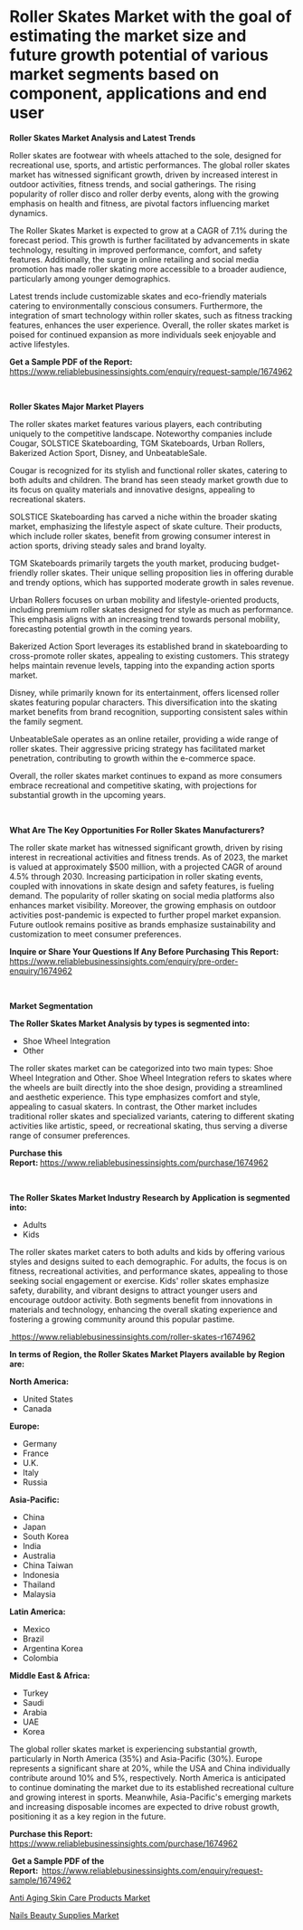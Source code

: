 <p><h1>Roller Skates Market with the goal of estimating the market size and future growth potential of various market segments based on component, applications and end user</h1></p><p><strong>Roller Skates Market Analysis and Latest Trends</strong></p>
<p><p>Roller skates are footwear with wheels attached to the sole, designed for recreational use, sports, and artistic performances. The global roller skates market has witnessed significant growth, driven by increased interest in outdoor activities, fitness trends, and social gatherings. The rising popularity of roller disco and roller derby events, along with the growing emphasis on health and fitness, are pivotal factors influencing market dynamics.</p><p>The Roller Skates Market is expected to grow at a CAGR of 7.1% during the forecast period. This growth is further facilitated by advancements in skate technology, resulting in improved performance, comfort, and safety features. Additionally, the surge in online retailing and social media promotion has made roller skating more accessible to a broader audience, particularly among younger demographics.</p><p>Latest trends include customizable skates and eco-friendly materials catering to environmentally conscious consumers. Furthermore, the integration of smart technology within roller skates, such as fitness tracking features, enhances the user experience. Overall, the roller skates market is poised for continued expansion as more individuals seek enjoyable and active lifestyles.</p></p>
<p><strong>Get a Sample PDF of the Report:&nbsp;</strong> <a href="https://www.reliablebusinessinsights.com/enquiry/request-sample/1674962?utm_campaign=100&utm_medium=2&utm_source=Github&utm_content=ia&utm_term=28122024&utm_id=roller-skates">https://www.reliablebusinessinsights.com/enquiry/request-sample/1674962</a></p>
<p>&nbsp;</p>
<p><strong>Roller Skates Major Market Players</strong></p>
<p><p>The roller skates market features various players, each contributing uniquely to the competitive landscape. Noteworthy companies include Cougar, SOLSTICE Skateboarding, TGM Skateboards, Urban Rollers, Bakerized Action Sport, Disney, and UnbeatableSale.</p><p>Cougar is recognized for its stylish and functional roller skates, catering to both adults and children. The brand has seen steady market growth due to its focus on quality materials and innovative designs, appealing to recreational skaters.</p><p>SOLSTICE Skateboarding has carved a niche within the broader skating market, emphasizing the lifestyle aspect of skate culture. Their products, which include roller skates, benefit from growing consumer interest in action sports, driving steady sales and brand loyalty.</p><p>TGM Skateboards primarily targets the youth market, producing budget-friendly roller skates. Their unique selling proposition lies in offering durable and trendy options, which has supported moderate growth in sales revenue.</p><p>Urban Rollers focuses on urban mobility and lifestyle-oriented products, including premium roller skates designed for style as much as performance. This emphasis aligns with an increasing trend towards personal mobility, forecasting potential growth in the coming years.</p><p>Bakerized Action Sport leverages its established brand in skateboarding to cross-promote roller skates, appealing to existing customers. This strategy helps maintain revenue levels, tapping into the expanding action sports market.</p><p>Disney, while primarily known for its entertainment, offers licensed roller skates featuring popular characters. This diversification into the skating market benefits from brand recognition, supporting consistent sales within the family segment.</p><p>UnbeatableSale operates as an online retailer, providing a wide range of roller skates. Their aggressive pricing strategy has facilitated market penetration, contributing to growth within the e-commerce space.</p><p>Overall, the roller skates market continues to expand as more consumers embrace recreational and competitive skating, with projections for substantial growth in the upcoming years.</p></p>
<p>&nbsp;</p>
<p><strong>What Are The Key Opportunities For Roller Skates Manufacturers?</strong></p>
<p><p>The roller skate market has witnessed significant growth, driven by rising interest in recreational activities and fitness trends. As of 2023, the market is valued at approximately $500 million, with a projected CAGR of around 4.5% through 2030. Increasing participation in roller skating events, coupled with innovations in skate design and safety features, is fueling demand. The popularity of roller skating on social media platforms also enhances market visibility. Moreover, the growing emphasis on outdoor activities post-pandemic is expected to further propel market expansion. Future outlook remains positive as brands emphasize sustainability and customization to meet consumer preferences.</p></p>
<p><strong>Inquire or Share Your Questions If Any Before Purchasing This Report:</strong> <a href="https://www.reliablebusinessinsights.com/enquiry/pre-order-enquiry/1674962?utm_campaign=100&utm_medium=2&utm_source=Github&utm_content=ia&utm_term=28122024&utm_id=roller-skates">https://www.reliablebusinessinsights.com/enquiry/pre-order-enquiry/1674962</a></p>
<p>&nbsp;</p>
<p><strong>Market Segmentation</strong></p>
<p><strong>The Roller Skates Market Analysis by types is segmented into:</strong></p>
<p><ul><li>Shoe Wheel Integration</li><li>Other</li></ul></p>
<p><p>The roller skates market can be categorized into two main types: Shoe Wheel Integration and Other. Shoe Wheel Integration refers to skates where the wheels are built directly into the shoe design, providing a streamlined and aesthetic experience. This type emphasizes comfort and style, appealing to casual skaters. In contrast, the Other market includes traditional roller skates and specialized variants, catering to different skating activities like artistic, speed, or recreational skating, thus serving a diverse range of consumer preferences.</p></p>
<p><strong>Purchase this Report:&nbsp;</strong><a href="https://www.reliablebusinessinsights.com/purchase/1674962?utm_campaign=100&utm_medium=2&utm_source=Github&utm_content=ia&utm_term=28122024&utm_id=roller-skates">https://www.reliablebusinessinsights.com/purchase/1674962</a></p>
<p>&nbsp;</p>
<p><strong>The Roller Skates Market Industry Research by Application is segmented into:</strong></p>
<p><ul><li>Adults</li><li>Kids</li></ul></p>
<p><p>The roller skates market caters to both adults and kids by offering various styles and designs suited to each demographic. For adults, the focus is on fitness, recreational activities, and performance skates, appealing to those seeking social engagement or exercise. Kids' roller skates emphasize safety, durability, and vibrant designs to attract younger users and encourage outdoor activity. Both segments benefit from innovations in materials and technology, enhancing the overall skating experience and fostering a growing community around this popular pastime.</p></p>
<p><a href="https://www.reliablebusinessinsights.com/roller-skates-r1674962?utm_campaign=100&utm_medium=2&utm_source=Github&utm_content=ia&utm_term=28122024&utm_id=roller-skates">&nbsp;https://www.reliablebusinessinsights.com/roller-skates-r1674962</a></p>
<p><strong>In terms of Region, the Roller Skates Market Players available by Region are:</strong></p>
<p>
    <p> <strong> North America: </strong>
        <ul>
            <li>United States</li>
            <li>Canada</li>
        </ul>
        </p> 
    <p> <strong> Europe: </strong>
        <ul>
            <li>Germany</li>
            <li>France</li>
            <li>U.K.</li>
            <li>Italy</li>
            <li>Russia</li>
        </ul>
        </p> 
    <p> <strong> Asia-Pacific: </strong>
        <ul>
            <li>China</li>
            <li>Japan</li>
            <li>South Korea</li>
            <li>India</li>
            <li>Australia</li>
            <li>China Taiwan</li>
            <li>Indonesia</li>
            <li>Thailand</li>
            <li>Malaysia</li>
        </ul>
        </p> 
    <p> <strong> Latin America: </strong>
        <ul>
            <li>Mexico</li>
            <li>Brazil</li>
            <li>Argentina Korea</li>
            <li>Colombia</li>
        </ul>
        </p> 
    <p> <strong> Middle East & Africa: </strong>
        <ul>
            <li>Turkey</li>
            <li>Saudi</li>
            <li>Arabia</li>
            <li>UAE</li>
            <li>Korea</li>
        </ul>
    </p>
    </p>
<p><p>The global roller skates market is experiencing substantial growth, particularly in North America (35%) and Asia-Pacific (30%). Europe represents a significant share at 20%, while the USA and China individually contribute around 10% and 5%, respectively. North America is anticipated to continue dominating the market due to its established recreational culture and growing interest in sports. Meanwhile, Asia-Pacific's emerging markets and increasing disposable incomes are expected to drive robust growth, positioning it as a key region in the future.</p></p>
<p><strong>Purchase this Report: </strong><a href="https://www.reliablebusinessinsights.com/purchase/1674962?utm_campaign=100&utm_medium=2&utm_source=Github&utm_content=ia&utm_term=28122024&utm_id=roller-skates">https://www.reliablebusinessinsights.com/purchase/1674962</a></p>
<p>&nbsp;<strong>Get a Sample PDF of the Report:&nbsp;&nbsp;</strong><a href="https://www.reliablebusinessinsights.com/enquiry/request-sample/1674962?utm_campaign=100&utm_medium=2&utm_source=Github&utm_content=ia&utm_term=28122024&utm_id=roller-skates">https://www.reliablebusinessinsights.com/enquiry/request-sample/1674962</a></p>
<p><strong></strong></p>
<p><p><a href="https://github.com/klaassenmackenzie6/Market-Research-Report-List-1/blob/main/anti-aging-skin-care-products-market.md?utm_campaign=100&utm_medium=2&utm_source=Github&utm_content=ia&utm_term=28122024&utm_id=roller-skates">Anti Aging Skin Care Products Market</a></p><p><a href="https://github.com/lvaill871987/Market-Research-Report-List-1/blob/main/nails-beauty-supplies-market.md?utm_campaign=100&utm_medium=2&utm_source=Github&utm_content=ia&utm_term=28122024&utm_id=roller-skates">Nails Beauty Supplies Market</a></p></p>